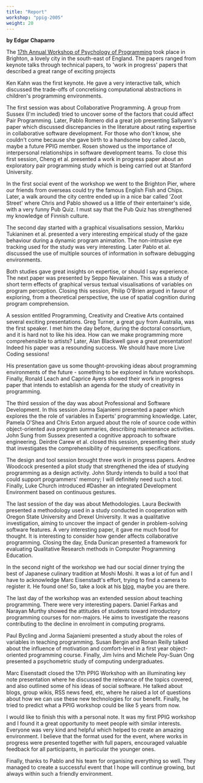 ```yaml
---
title: "Report"
workshop: "ppig-2005"
weight: 20
---
```


**by Edgar Chaparro**

The [17th Annual Workshop of Psychology of Programming](/workshops/2005-workshop) took place in Brighton, a lovely city in the south-east of England. The papers ranged from keynote talks through technical papers, to 'work in progress' papers that described a great range of exciting projects

Ken Kahn was the first keynote. He gave a very interactive talk, which discussed the trade-offs of concretising computational abstractions in children's programming environments.

The first session was about Collaborative Programming. A group from Sussex (I'm included) tried to uncover some of the factors that could affect Pair Programming. Later, Pablo Romero did a great job presenting Sallyann's paper which discussed discrepancies in the literature about rating expertise in collaborative software development. For those who don't know, she couldn't come because she gave birth to a handsome boy called Jacob, maybe a future PPIG member. Rosen showed us the importance of interpersonal relationships in software development teams. To close this first session, Cheng et al. presented a work in progress paper about an exploratory pair programming study which is being carried out at Stanford University.

In the first social event of the workshop we went to the Brighton Pier, where our friends from overseas could try the famous English Fish and Chips. Later, a walk around the city centre ended up in a nice bar called 'Zoot Street' where Chris and Pablo showed us a little of their entertainer's side, with a very funny Pub Quiz. I must say that the Pub Quiz has strengthened my knowledge of Finnish culture.

The second day started with a graphical visualisations session, Markku Tukianinen et al. presented a very interesting empirical study of the gaze behaviour during a dynamic program animation. The non-intrusive eye tracking used for the study was very interesting. Later Pablo et al. discussed the use of multiple sources of information in software debugging environments.

Both studies gave great insights on expertise, or should I say experience. The next paper was presented by Seppo Nevalainen. This was a study of short term effects of graphical versus textual visualisations of variables on program perception. Closing this session, Philip O'Brien argued in favour of exploring, from a theoretical perspective, the use of spatial cognition during program comprehension.

A session entitled Programming, Creativity and Creative Arts contained several exciting presentations. Greg Turner, a great guy from Australia, was the first speaker. I met him the day before, during the doctoral consortium, and it is hard not to like his idea. How can we make programming more comprehensible to artists? Later, Alan Blackwell gave a great presentation! Indeed his paper was a resounding success. We should have more Live Coding sessions!

His presentation gave us some thought-provoking ideas about programming environments of the future - something to be explored in future workshops. Finally, Ronald Leach and Caprice Ayers showed their work in progress paper that intends to establish an agenda for the study of creativity in programming.

The third session of the day was about Professional and Software Development. In this session Jorma Sajaniemi presented a paper which explores the the role of variables in Experts' programming knowledge. Later, Pamela O'Shea and Chris Exton argued about the role of source code within object-oriented ava program summaries, describing maintenance activities. John Sung from Sussex presented a cognitive approach to software engineering. Deirdre Carew et al. closed this session, presenting their study that investigates the comprehensibility of requirements specifications.

The design and tool session brought three work in progress papers. Andree Woodcock presented a pilot study that strengthened the idea of studying programming as a design activity. John Sturdy intends to build a tool that could support programmers' memory; I will definitely need such a tool. Finally, Luke Church introduced #Dasher an integrated Development Environment based on continuous gestures.

The last session of the day was about Methodologies. Laura Beckwith presented a methodology used in a study conducted in cooperation with Oregon State University and Drexel University. It was a qualitative investigation, aiming to uncover the impact of gender in problem-solving software features. A very interesting paper, it gave me much food for thought. It is interesting to consider how gender affects collaborative programming. Closing the day, Enda Dunican presented a framework for evaluating Qualitative Research methods in Computer Programming Education.

In the second night of the workshop we had our social dinner trying the best of Japanese culinary tradition at Moshi Moshi. It was a lot of fun and I have to acknowledge Marc Eisenstadt's effort, trying to find a camera to register it. He found one! So, take a look at his [blog](http://kmi.open.ac.uk/people/marc/index.php), maybe you are there.

The last day of the workshop was an extended session about teaching programming. There were very interesting papers. Daniel Farkas and Narayan Murthy showed the attitudes of students toward introductory programming courses for non-majors. He aims to investigate the reasons contributing to the decline in enrolment in computing programs.

Paul Bycling and Jorma Sajaniemi presented a study about the roles of variables in teaching programming. Susan Bergin and Ronan Reilly talked about the influence of motivation and comfort-level in a first year object-oriented programming course. Finally, Jim Ivins and Michele Poy-Suan Ong presented a psychometric study of computing undergraduates.

Marc Eisenstadt closed the 17th PPIG Workshop with an illuminating key note presentation where he discussed the relevance of the topics covered, and also outlined some of his ideas of social software. He talked about blogs, group wikis, RSS news feed, etc, where he raised a lot of questions about how we can use these new technologies for our benefit. Finally, he tried to predict what a PPIG workshop could be like 5 years from now.

I would like to finish this with a personal note. It was my first PPIG workshop and I found it a great opportunity to meet people with similar interests. Everyone was very kind and helpful which helped to create an amazing environment. I believe that the format used for the event, where works in progress were presented together with full papers, encouraged valuable feedback for all participants, in particular the younger ones.

Finally, thanks to Pablo and his team for organising everything so well. They managed to create a successful event that I hope will continue growing, but always within such a friendly environment.
